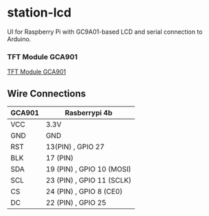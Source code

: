 # station-lcd

UI for Raspberry Pi with GC9A01-based LCD and serial connection to Arduino.

### TFT Module GCA901
[TFT Module GCA901](/home/user-null/Documents/station_lcd/template/picture/TFT.jpg)

## Wire Connections
|GCA901|Rasberrypi 4b|
|------|-------------|
|VCC|3.3V|
|GND|GND|
|RST|13(PIN) , GPIO 27|
|BLK|17 (PIN)|
|SDA|19 (PIN) , GPIO 10 (MOSI)|
|SCL|23 (PIN) , GPIO 11 (SCLK)|
|CS|24 (PIN) , GPIO 8 (CE0)|
|DC|22 (PIN) , GPIO 25|